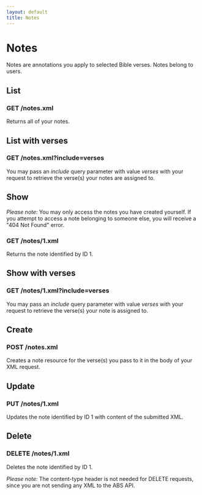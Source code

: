```yaml
---
layout: default
title: Notes
---
```


# Notes

Notes are annotations you apply to selected Bible verses.  Notes belong to users.

## List

### GET /notes.xml

Returns all of your notes.

## List with verses

### GET /notes.xml?include=verses

You may pass an *include* query parameter with value *verses* with your request to retrieve the verse(s) your notes are assigned to.

## Show

*Please note:* You may only access the notes you have created yourself.  If you attempt to access a note belonging to someone else, you will receive a "404 Not Found" error.

### GET /notes/1.xml

Returns the note identified by ID 1.  

## Show with verses

### GET /notes/1.xml?include=verses

You may pass an *include* query parameter with value *verses* with your request to retrieve the verse(s) your note is assigned to.

## Create

### POST /notes.xml

Creates a note resource for the verse(s) you pass to it in the body of your XML request.

## Update

### PUT /notes/1.xml

Updates the note identified by ID 1 with content of the submitted XML.

## Delete

### DELETE /notes/1.xml

Deletes the note identified by ID 1.

*Please note:* The content-type header is not needed for DELETE requests, since you are not sending any XML to the ABS API.